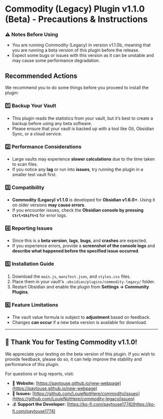 # Commodity (Legacy) Plugin v1.1.0 (Beta) - Precautions & Instructions    

### ⚠️ Notes Before Using
- You are running Commodity (Legacy) in version v1.1.0b, meaning that you are running a beta version of this plugin before the release.
- Expect some bugs or issues with this version as it can be unstable and may cause some performance degradation.

## Recommended Actions
We recommend you to do some things before you proceed to install the plugin:

### 1️⃣ Backup Your Vault  
- This plugin reads the statistics from your vault, but it’s best to create a backup before using any beta software.  
- Please ensure that your vault is backed up with a tool like Git, Obsidian Sync, or a cloud service.

### 2️⃣ Performance Considerations  
- Large vaults may experience **slower calculations** due to the time taken to scan files.  
- If you notice any **lag** or run into **issues**, try running the plugin in a smaller test vault first.

### 3️⃣ Compatibility  
- **Commodity (Legacy) v1.1.0** is developed for **Obsidian v1.6.0+**. Using it on older versions **may cause errors**.  
- If you encounter issues, check the **Obsidian console by pressing `Ctrl+Shift+I`** for error logs.

### 4️⃣ Reporting Issues  
- Since this is a **beta version**, **lags**, **bugs**, and **crashes** are expected.  
- If you experience errors, provide a **screenshot of the console logs** and **describe what happened before the specified issue occurred**.

### 5️⃣ Installation Guide  
1. Download the `main.js`, `manifest.json`, and `styles.css` files.  
2. Place them in your vault's `.obsidian/plugins/commodity-legacy/` folder.  
3. Restart Obsidian and enable the plugin from **Settings → Community Plugins**.

### 6️⃣ Feature Limitations  
- The vault value formula is subject to **adjustment** based on feedback.  
- Changes **can occur** if a new beta version is available for download.

---

## 🚀 Thank You for Testing Commodity v1.1.0!  
We appreciate your testing on the beta version of this plugin. If you wish to provide feedback, please do so, it can help improve the stability and performance of this plugin.  

For questions or bug reports, visit:  
- 🔗 **Website:** [https://paytouse.github.io/new-webpage](https://paytouse.github.io/new-webpage) 
- 🔗 **Issues:** [https://github.com/LouieNotHere/commodity/issues](https://github.com/LouieNotHere/commodity-legacy/issues)
- 💰 **Support the Developer:** [https://ko-fi.com/paytouse1774](https://ko-fi.com/paytouse1774) 
